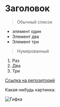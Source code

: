 # Заголовок

> Обычный список

- элемент один
- Элемент два
- Элемент три

> Нумерованный

1. Раз
1. Два
1. Три

[Ссылка на репозиторий](https://github.com/Bearegor/GitLearning)

Какая-нибудь картинка:

![Гифка](https://media.tenor.com/9psBq90oFfwAAAAd/touhou-touhou-fumo.gif)
